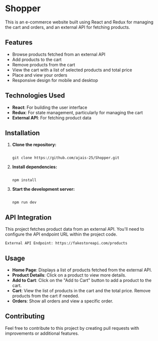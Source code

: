 # Shopper

This is an e-commerce website built using React and Redux for managing the cart and orders, and an external API for fetching products.

## Features

- Browse products fetched from an external API
- Add products to the cart
- Remove products from the cart
- View the cart with a list of selected products and total price
- Place and view your orders
- Responsive design for mobile and desktop

## Technologies Used

- **React**: For building the user interface
- **Redux**: For state management, particularly for managing the cart
- **External API**: For fetching product data

## Installation

1. **Clone the repository:**

   ```
   
   git clone https://github.com/ajais-25/Shopper.git
   
   ```

2. **Install dependencies:**

   ```
   
   npm install
   
   ```

3. **Start the development server:**

   ```
   
   npm run dev
   
   ```

## API Integration

This project fetches product data from an external API. You'll need to configure the API endpoint URL within the project code.

`External API Endpoint: https://fakestoreapi.com/products`

## Usage

- **Home Page**: Displays a list of products fetched from the external API.
- **Product Details**: Click on a product to view more details.
- **Add to Cart**: Click on the "Add to Cart" button to add a product to the cart.
- **Cart**: View the list of products in the cart and the total price. Remove products from the cart if needed.
- **Orders**: Show all orders and view a specific order.

## Contributing

Feel free to contribute to this project by creating pull requests with improvements or additional features.
